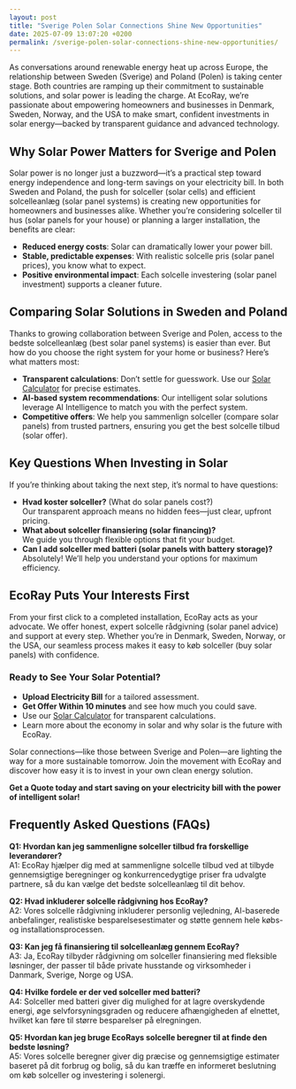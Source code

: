 ```yaml
---
layout: post
title: "Sverige Polen Solar Connections Shine New Opportunities"
date: 2025-07-09 13:07:20 +0200
permalink: /sverige-polen-solar-connections-shine-new-opportunities/
---
```

As conversations around renewable energy heat up across Europe, the relationship between Sweden (Sverige) and Poland (Polen) is taking center stage. Both countries are ramping up their commitment to sustainable solutions, and solar power is leading the charge. At EcoRay, we’re passionate about empowering homeowners and businesses in Denmark, Sweden, Norway, and the USA to make smart, confident investments in solar energy—backed by transparent guidance and advanced technology.

## Why Solar Power Matters for Sverige and Polen

Solar power is no longer just a buzzword—it’s a practical step toward energy independence and long-term savings on your electricity bill. In both Sweden and Poland, the push for solceller (solar cells) and efficient solcelleanlæg (solar panel systems) is creating new opportunities for homeowners and businesses alike. Whether you’re considering solceller til hus (solar panels for your house) or planning a larger installation, the benefits are clear:

- **Reduced energy costs**: Solar can dramatically lower your power bill.
- **Stable, predictable expenses**: With realistic solcelle pris (solar panel prices), you know what to expect.
- **Positive environmental impact**: Each solcelle investering (solar panel investment) supports a cleaner future.

## Comparing Solar Solutions in Sweden and Poland

Thanks to growing collaboration between Sverige and Polen, access to the bedste solcelleanlæg (best solar panel systems) is easier than ever. But how do you choose the right system for your home or business? Here’s what matters most:

- **Transparent calculations**: Don’t settle for guesswork. Use our [Solar Calculator](https://ecoray.dk/en/calculator) for precise estimates.
- **AI-based system recommendations**: Our intelligent solar solutions leverage AI Intelligence to match you with the perfect system.
- **Competitive offers**: We help you sammenlign solceller (compare solar panels) from trusted partners, ensuring you get the best solcelle tilbud (solar offer).

## Key Questions When Investing in Solar

If you’re thinking about taking the next step, it’s normal to have questions:

- **Hvad koster solceller?** (What do solar panels cost?)  
  Our transparent approach means no hidden fees—just clear, upfront pricing.
- **What about solceller finansiering (solar financing)?**  
  We guide you through flexible options that fit your budget.
- **Can I add solceller med batteri (solar panels with battery storage)?**  
  Absolutely! We’ll help you understand your options for maximum efficiency.

## EcoRay Puts Your Interests First

From your first click to a completed installation, EcoRay acts as your advocate. We offer honest, expert solcelle rådgivning (solar panel advice) and support at every step. Whether you’re in Denmark, Sweden, Norway, or the USA, our seamless process makes it easy to køb solceller (buy solar panels) with confidence.

### Ready to See Your Solar Potential?

- **Upload Electricity Bill** for a tailored assessment.
- **Get Offer Within 10 minutes** and see how much you could save.
- Use our [Solar Calculator](https://ecoray.dk/en/calculator) for transparent calculations.
- Learn more about the economy in solar and why solar is the future with EcoRay.

Solar connections—like those between Sverige and Polen—are lighting the way for a more sustainable tomorrow. Join the movement with EcoRay and discover how easy it is to invest in your own clean energy solution.

**Get a Quote today and start saving on your electricity bill with the power of intelligent solar!**

## Frequently Asked Questions (FAQs)

**Q1: Hvordan kan jeg sammenligne solceller tilbud fra forskellige leverandører?**  
A1: EcoRay hjælper dig med at sammenligne solcelle tilbud ved at tilbyde gennemsigtige beregninger og konkurrencedygtige priser fra udvalgte partnere, så du kan vælge det bedste solcelleanlæg til dit behov.

**Q2: Hvad inkluderer solcelle rådgivning hos EcoRay?**  
A2: Vores solcelle rådgivning inkluderer personlig vejledning, AI-baserede anbefalinger, realistiske besparelsesestimater og støtte gennem hele købs- og installationsprocessen.

**Q3: Kan jeg få finansiering til solcelleanlæg gennem EcoRay?**  
A3: Ja, EcoRay tilbyder rådgivning om solceller finansiering med fleksible løsninger, der passer til både private husstande og virksomheder i Danmark, Sverige, Norge og USA.

**Q4: Hvilke fordele er der ved solceller med batteri?**  
A4: Solceller med batteri giver dig mulighed for at lagre overskydende energi, øge selvforsyningsgraden og reducere afhængigheden af elnettet, hvilket kan føre til større besparelser på elregningen.

**Q5: Hvordan kan jeg bruge EcoRays solcelle beregner til at finde den bedste løsning?**  
A5: Vores solcelle beregner giver dig præcise og gennemsigtige estimater baseret på dit forbrug og bolig, så du kan træffe en informeret beslutning om køb solceller og investering i solenergi.

<script type="application/ld+json">
{
  "@context": "https://schema.org",
  "@type": "BlogPosting",
  "headline": "Sverige Polen Solar Connections Shine New Opportunities",
  "description": "Explore the growing solar power collaboration between Sweden and Poland, and how EcoRay supports homeowners and businesses in Denmark, Sweden, Norway, and the USA with transparent, AI-driven solar solutions.",
  "author": {
    "@type": "Person",
    "name": "EcoRay"
  },
  "publisher": {
    "@type": "Person",
    "name": "EcoRay"
  },
  "datePublished": "2024-06-01",
  "mainEntityOfPage": {
    "@type": "WebPage",
    "@id": "https://ecoray.dk/en/blog/sverige-polen-solar-connections"
  },
  "keywords": "solceller, solcelleanlæg, solceller til hus, solcelle pris, køb solceller, bedste solcelleanlæg, solcelle beregner, solceller med batteri, solceller finansiering, hvad koster solceller, solcelle tilbud, solceller og tilskud, solcelle investering, solceller parcelhus, spar på elregning, solcelle rådgivning, sammenlign solceller, solceller 2025, solceller Danmark, solceller gennemsigtighed, B2C, lead generation, solar, automation, AI Intelligence, AI, intelligent solar",
  "inLanguage": "en",
  "url": "https://ecoray.dk/en/blog/sverige-polen-solar-connections"
}
</script>

<script type="application/ld+json">
{
  "@context": "https://schema.org",
  "@type": "FAQPage",
  "mainEntity": [
    {
      "@type": "Question",
      "name": "Hvordan kan jeg sammenligne solceller tilbud fra forskellige leverandører?",
      "acceptedAnswer": {
        "@type": "Answer",
        "text": "EcoRay hjælper dig med at sammenligne solcelle tilbud ved at tilbyde gennemsigtige beregninger og konkurrencedygtige priser fra udvalgte partnere, så du kan vælge det bedste solcelleanlæg til dit behov."
      }
    },
    {
      "@type": "Question",
      "name": "Hvad inkluderer solcelle rådgivning hos EcoRay?",
      "acceptedAnswer": {
        "@type": "Answer",
        "text": "Vores solcelle rådgivning inkluderer personlig vejledning, AI-baserede anbefalinger, realistiske besparelsesestimater og støtte gennem hele købs- og installationsprocessen."
      }
    },
    {
      "@type": "Question",
      "name": "Kan jeg få finansiering til solcelleanlæg gennem EcoRay?",
      "acceptedAnswer": {
        "@type": "Answer",
        "text": "Ja, EcoRay tilbyder rådgivning om solceller finansiering med fleksible løsninger, der passer til både private husstande og virksomheder i Danmark, Sverige, Norge og USA."
      }
    },
    {
      "@type": "Question",
      "name": "Hvilke fordele er der ved solceller med batteri?",
      "acceptedAnswer": {
        "@type": "Answer",
        "text": "Solceller med batteri giver dig mulighed for at lagre overskydende energi, øge selvforsyningsgraden og reducere afhængigheden af elnettet, hvilket kan føre til større besparelser på elregningen."
      }
    },
    {
      "@type": "Question",
      "name": "Hvordan kan jeg bruge EcoRays solcelle beregner til at finde den bedste løsning?",
      "acceptedAnswer": {
        "@type": "Answer",
        "text": "Vores solcelle beregner giver dig præcise og gennemsigtige estimater baseret på dit forbrug og bolig, så du kan træffe en informeret beslutning om køb solceller og investering i solenergi."
      }
    }
  ]
}
</script>